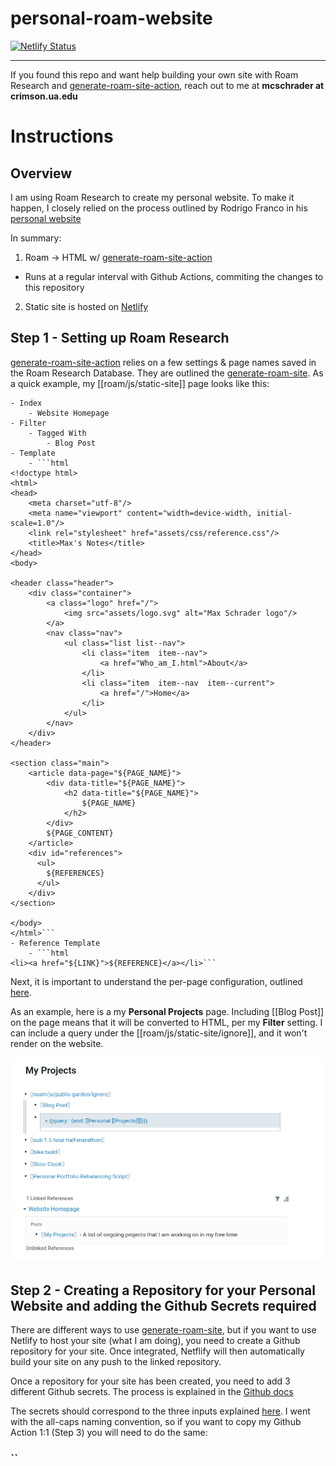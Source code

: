 # personal-roam-website

[![Netlify Status](https://api.netlify.com/api/v1/badges/d14de6c8-e30f-4f3a-be01-703ca3ce2d74/deploy-status)](https://app.netlify.com/sites/fervent-raman-2f8c8d/deploys)

---

If you found this repo and want help building your own site with Roam Research and [generate-roam-site-action](https://github.com/dvargas92495/generate-roam-site-action), reach out to me at **mcschrader at crimson.ua.edu**


# Instructions
## Overview

I am using Roam Research to create my personal website. To make it happen, I closely relied on the process outlined by Rodrigo Franco in his [personal website](https://www.rodrigofranco.com/How_is_this_website_made.html) 

In summary:
1. Roam -> HTML w/ [generate-roam-site-action](https://github.com/dvargas92495/generate-roam-site-action)
  - Runs at a regular interval with Github Actions, commiting the changes to this repository
2. Static site is hosted on [Netlify](https://www.netlify.com/) 

## Step 1 - Setting up Roam Research
[generate-roam-site-action](https://github.com/dvargas92495/generate-roam-site-action) relies on a few settings & page names saved in the Roam Research Database. They are outlined the [generate-roam-site](https://github.com/dvargas92495/generate-roam-site). As a quick example, my [[roam/js/static-site]] page looks like this:
```
- Index
    - Website Homepage
- Filter
    - Tagged With
        - Blog Post
- Template
    - ```html
<!doctype html>
<html>
<head>
    <meta charset="utf-8"/>
    <meta name="viewport" content="width=device-width, initial-scale=1.0"/>
    <link rel="stylesheet" href="assets/css/reference.css"/>
    <title>Max's Notes</title>
</head>
<body>

<header class="header">
    <div class="container">
        <a class="logo" href="/">
            <img src="assets/logo.svg" alt="Max Schrader logo"/>
        </a>
        <nav class="nav">
            <ul class="list list--nav">
                <li class="item  item--nav">
                    <a href="Who_am_I.html">About</a>
                </li>
                <li class="item  item--nav  item--current">
                    <a href="/">Home</a>
                </li>
            </ul>
        </nav>
    </div>
</header>

<section class="main">
    <article data-page="${PAGE_NAME}">
        <div data-title="${PAGE_NAME}">
            <h2 data-title="${PAGE_NAME}">
                ${PAGE_NAME}
            </h2>
        </div>
        ${PAGE_CONTENT}
    </article>
  	<div id="references">
      <ul>
        ${REFERENCES}
      </ul>
    </div>
</section>

</body>
</html>```
- Reference Template
    - ```html
<li><a href="${LINK}">${REFERENCE}</a></li>```

```

Next, it is important to understand the per-page configuration, outlined [here](https://github.com/dvargas92495/generate-roam-site#per-page-configuration). 

As an example, here is a my **Personal Projects** page. Including [[Blog Post]] on the page means that it will be converted to HTML, per my **Filter** setting. I can include a query under the [[roam/js/static-site/ignore]], and it won't render on the website.

![](/my_projects.png)

## Step 2 - Creating a Repository for your Personal Website and adding the Github Secrets required

There are different ways to use [generate-roam-site](https://github.com/dvargas92495/generate-roam-site), but if you want to use Netlify to host your site (what I am doing), you need to create a Github repository for your site. Once integrated, Netflify will then automatically build your site on any push to the linked repository. 

Once a repository for your site has been created, you need to add 3 different Github secrets. The process is explained in the [Github docs](https://docs.github.com/en/actions/reference/encrypted-secrets#creating-encrypted-secrets-for-a-repository)

The secrets should correspond to the three inputs explained [here](https://github.com/dvargas92495/generate-roam-site-action#inputs). I went with the all-caps naming convention, so if you want to copy my Github Action 1:1 (Step 3) you will need to do the same:
### ``


